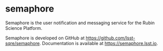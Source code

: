 # semaphore

Semaphore is the user notification and messaging service for the Rubin Science Platform.

Semaphore is developed on GitHub at https://github.com/lsst-sqre/semaphore.
Documentation is available at https://semaphore.lsst.io.
